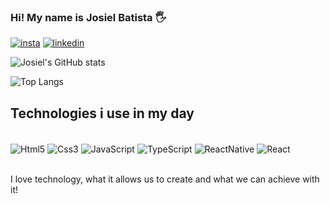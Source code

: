### Hi! My name is Josiel Batista 🖐

[![insta](https://img.shields.io/badge/Instagram-E4405F?style=for-the-badge&logo=instagram&logoColor=white)](https://www.instagram.com/josielbatista_/)
[![linkedin](https://img.shields.io/badge/LinkedIn-0077B5?style=for-the-badge&logo=linkedin&logoColor=white
)](https://www.linkedin.com/in/josielbatista/)

![Josiel's GitHub stats](https://github-readme-stats.vercel.app/api?username=josielbatista&show_icons=true&theme=transparent)

![Top Langs](https://github-readme-stats.vercel.app/api/top-langs/?username=josielbatista&layout=compact)

## Technologies i use in my day

<div style="display: inline_block"><br/>
  <img align="center" alt="Html5" src="https://img.shields.io/badge/HTML5-E34F26?style=for-the-badge&logo=html5&logoColor=white" />
  <img align="center" alt="Css3" src="https://img.shields.io/badge/CSS3-1572B6?style=for-the-badge&logo=css3&logoColor=white" />
  <img align="center" alt="JavaScript" src="https://img.shields.io/badge/JavaScript-323330?style=for-the-badge&logo=javascript&logoColor=F7DF1E" />
  <img align="center" alt="TypeScript" src="https://img.shields.io/badge/TypeScript-007ACC?style=for-the-badge&logo=typescript&logoColor=white" />
  <img align="center" alt="ReactNative" src="https://img.shields.io/badge/React_Native-20232A?style=for-the-badge&logo=react&logoColor=61DAFB" />
  <img align="center" alt="React" src="https://img.shields.io/badge/React-20232A?style=for-the-badge&logo=react&logoColor=61DAFB" />
</div><br/>

I love technology, what it allows us to create and what we can achieve with it! 
